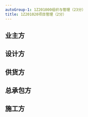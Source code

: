 ```yaml
---
autoGroup-1: 1Z201000组织与管理（23分）
title: 1Z201020项目管理（2分）
---
```

## 业主方

## 设计方

## 供货方

## 总承包方

## 施工方